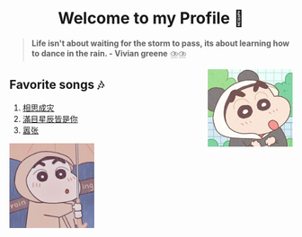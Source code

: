 <h1 align="center">Welcome to my Profile 🐲</h1>

> **Life isn't about waiting for the storm to pass, its about learning how to dance in the rain. - Vivian greene** ⛈️⛈️

<img src="./imgs/shin_panda.jpg" width="30%" align="right">

## Favorite songs 🎶
1. [相思成灾](https://youtu.be/wfHBy48BMNw)
2. [滿目星辰皆是你](https://youtu.be/a4GmmHzXF9Y)
3. [嚣张](https://youtu.be/js7_OSmYDxg)

<img src="./imgs/shin_raincoat.jpg" width="30%">

